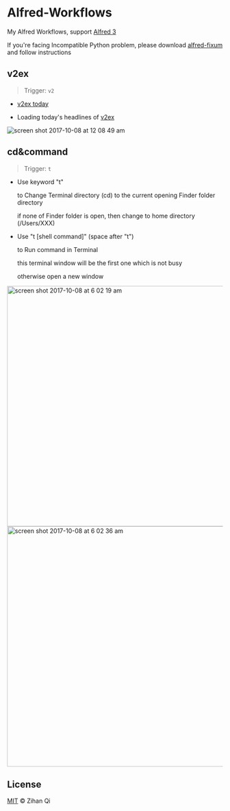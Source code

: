 # Alfred-Workflows
  My Alfred Workflows, support [Alfred 3](https://www.alfredapp.com)
  
  If you're facing Incompatible Python problem, please download [alfred-fixum](https://github.com/deanishe/alfred-fixum) and follow instructions 

## v2ex

> Trigger: `v2`

  - [v2ex today](https://www.v2ex.com)

  - Loading today's headlines of [v2ex](https://www.v2ex.com)

![screen shot 2017-10-08 at 12 08 49 am](https://user-images.githubusercontent.com/25029380/31312386-d4629a14-abc1-11e7-8065-81b66ee8b803.png)

## cd&command

> Trigger: `t`

  - Use keyword "t"

    to Change Terminal directory (cd) to the current opening Finder folder directory

    if none of Finder folder is open, then change to home directory (/Users/XXX)

  - Use "t [shell command]" (space after "t")

    to Run command in Terminal

    this terminal window will be the first one which is not busy

    otherwise open a new window
  
<img width="560" alt="screen shot 2017-10-08 at 6 02 19 am" src="https://user-images.githubusercontent.com/25029380/31313833-2f68ff98-abef-11e7-8a5d-e0c7c0396089.png">
<img width="560" alt="screen shot 2017-10-08 at 6 02 36 am" src="https://user-images.githubusercontent.com/25029380/31313829-186b3fae-abef-11e7-91a7-da388327ab76.png">

## License

  [MIT](https://github.com/MuteBardTison/Alfred-Workflows/blob/master/LICENSE) © Zihan Qi
